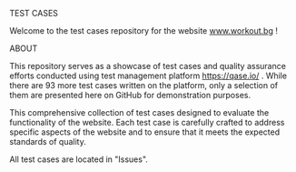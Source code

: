 TEST CASES

Welcome to the test cases repository for the website www.workout.bg !

ABOUT

This repository serves as a showcase of test cases and quality assurance efforts conducted using test management platform https://qase.io/ . While there are 93 more test cases written on the platform, only a selection of them are presented here on GitHub for demonstration purposes. 

This comprehensive collection of test cases designed to evaluate the functionality of the website. Each test case is carefully crafted to address specific aspects of the website and to ensure that it meets the expected standards of quality.

All test cases are located in "Issues".
